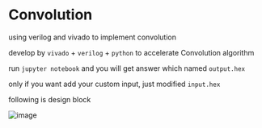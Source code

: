 # Convolution
using verilog and vivado to implement convolution


develop by `vivado` + `verilog` + `python` to accelerate Convolution algorithm

run `jupyter notebook` and you will get answer which named `output.hex`

only if you want add your custom input, just modified `input.hex`

following is design block

![image](https://user-images.githubusercontent.com/38983968/60420130-8d490880-9c19-11e9-87c2-f96d9b79fe1c.png)


